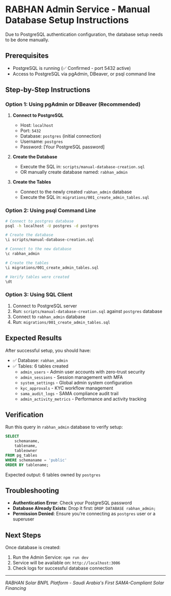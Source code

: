 # RABHAN Admin Service - Manual Database Setup Instructions

Due to PostgreSQL authentication configuration, the database setup needs to be done manually.

## Prerequisites
- PostgreSQL is running (✅ Confirmed - port 5432 active)
- Access to PostgreSQL via pgAdmin, DBeaver, or psql command line

## Step-by-Step Instructions

### Option 1: Using pgAdmin or DBeaver (Recommended)

1. **Connect to PostgreSQL**
   - Host: `localhost`
   - Port: `5432` 
   - Database: `postgres` (initial connection)
   - Username: `postgres`
   - Password: [Your PostgreSQL password]

2. **Create the Database**
   - Execute the SQL in: `scripts/manual-database-creation.sql`
   - OR manually create database named: `rabhan_admin`

3. **Create the Tables**
   - Connect to the newly created `rabhan_admin` database
   - Execute the SQL in: `migrations/001_create_admin_tables.sql`

### Option 2: Using psql Command Line

```bash
# Connect to postgres database
psql -h localhost -U postgres -d postgres

# Create the database
\i scripts/manual-database-creation.sql

# Connect to the new database
\c rabhan_admin

# Create the tables
\i migrations/001_create_admin_tables.sql

# Verify tables were created
\dt
```

### Option 3: Using SQL Client

1. Connect to PostgreSQL server
2. Run: `scripts/manual-database-creation.sql` against `postgres` database
3. Connect to `rabhan_admin` database  
4. Run: `migrations/001_create_admin_tables.sql`

## Expected Results

After successful setup, you should have:

- ✅ Database: `rabhan_admin`
- ✅ Tables: 6 tables created
  - `admin_users` - Admin user accounts with zero-trust security
  - `admin_sessions` - Session management with MFA
  - `system_settings` - Global admin system configuration
  - `kyc_approvals` - KYC workflow management
  - `sama_audit_logs` - SAMA compliance audit trail
  - `admin_activity_metrics` - Performance and activity tracking

## Verification

Run this query in `rabhan_admin` database to verify setup:

```sql
SELECT 
    schemaname,
    tablename,
    tableowner
FROM pg_tables 
WHERE schemaname = 'public' 
ORDER BY tablename;
```

Expected output: 6 tables owned by `postgres`

## Troubleshooting

- **Authentication Error**: Check your PostgreSQL password
- **Database Already Exists**: Drop it first: `DROP DATABASE rabhan_admin;`
- **Permission Denied**: Ensure you're connecting as `postgres` user or a superuser

## Next Steps

Once database is created:
1. Run the Admin Service: `npm run dev`
2. Service will be available on: `http://localhost:3006`
3. Check logs for successful database connection

---

*RABHAN Solar BNPL Platform - Saudi Arabia's First SAMA-Compliant Solar Financing*